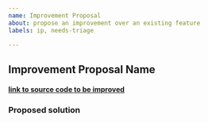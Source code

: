 ```yaml
---
name: Improvement Proposal
about: propose an improvement over an existing feature
labels: ip, needs-triage

---
```


## Improvement Proposal Name
#### [link to source code to be improved](http://github.com/taikai/dappkit)

<!-- Improvement description -->

### Proposed solution
<!--  
one of the following,
- link to a PR or piece of code
- description of how this improvement could be done

-->